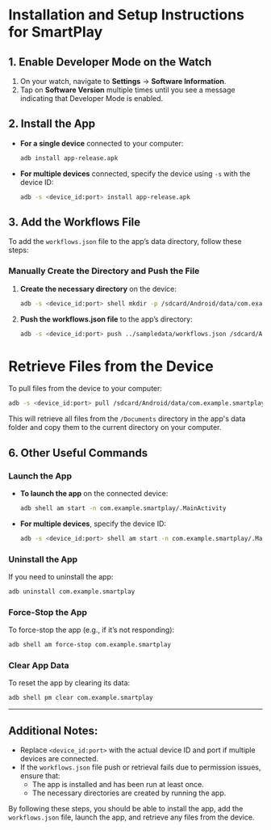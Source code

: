 # Installation and Setup Instructions for SmartPlay

## 1. Enable Developer Mode on the Watch
1. On your watch, navigate to **Settings** → **Software Information**.
2. Tap on **Software Version** multiple times until you see a message indicating that Developer Mode is enabled.

## 2. Install the App
- **For a single device** connected to your computer:

    ```bash
    adb install app-release.apk
    ```

- **For multiple devices** connected, specify the device using `-s` with the device ID:

    ```bash
    adb -s <device_id:port> install app-release.apk
    ```

## 3. Add the Workflows File

To add the `workflows.json` file to the app’s data directory, follow these steps:

### Manually Create the Directory and Push the File
1. **Create the necessary directory** on the device:
    ```bash
    adb -s <device_id:port> shell mkdir -p /sdcard/Android/data/com.example.smartplay/files/Documents
    ```

2. **Push the workflows.json file** to the app’s directory:
    ```bash
    adb -s <device_id:port> push ../sampledata/workflows.json /sdcard/Android/data/com.example.smartplay/files/
    ```

# Retrieve Files from the Device
To pull files from the device to your computer:

```bash
adb -s <device_id:port> pull /sdcard/Android/data/com.example.smartplay/files/Documents ./
```

This will retrieve all files from the `/Documents` directory in the app's data folder and copy them to the current directory on your computer.


## 6. Other Useful Commands

### Launch the App
- **To launch the app** on the connected device:

    ```bash
    adb shell am start -n com.example.smartplay/.MainActivity
    ```

- **For multiple devices**, specify the device ID:

    ```bash
    adb -s <device_id:port> shell am start -n com.example.smartplay/.MainActivity
    ```

### Uninstall the App
If you need to uninstall the app:

```bash
adb uninstall com.example.smartplay
```

### Force-Stop the App
To force-stop the app (e.g., if it’s not responding):

```bash
adb shell am force-stop com.example.smartplay
```

### Clear App Data
To reset the app by clearing its data:

```bash
adb shell pm clear com.example.smartplay
```

---

## Additional Notes:
- Replace `<device_id:port>` with the actual device ID and port if multiple devices are connected.
- If the `workflows.json` file push or retrieval fails due to permission issues, ensure that:
  - The app is installed and has been run at least once.
  - The necessary directories are created by running the app.

By following these steps, you should be able to install the app, add the `workflows.json` file, launch the app, and retrieve any files from the device.

